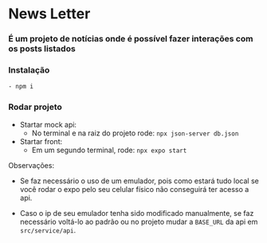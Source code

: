 # News Letter
### É um projeto de notícias onde é possível fazer interações com os posts listados

### Instalação
```bash
- npm i
```

### Rodar projeto

- Startar mock api: 
    - No terminal e na raiz do projeto rode: ```npx json-server db.json```
- Startar front: 
    - Em um segundo terminal, rode: ```npx expo start```


Observações:

- Se faz necessário o uso de um emulador, pois como estará tudo local se você rodar o expo pelo seu celular físico não conseguirá ter acesso a api.

- Caso o ip de seu emulador tenha sido modificado manualmente, se faz necessário voltá-lo ao padrão ou no projeto mudar a ```BASE_URL``` da api em ```src/service/api```.
